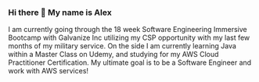 ### Hi there 👋 My name is Alex
I am currently going through the 18 week Software Engineering Immersive Bootcamp with Galvanize Inc utilizing my CSP opportunity with my last few months of my military service. On the side I am currently learning Java within a Master Class on Udemy, and studying for my AWS Cloud Practitioner Certification. My ultimate goal is to be a Software Engineer and work with AWS services!
<!--
**tpeterec/tpeterec** is a ✨ _special_ ✨ repository because its `README.md` (this file) appears on your GitHub profile.

Here are some ideas to get you started:

- 🔭 I’m currently working on ...
- 🌱 I’m currently learning ...
- 👯 I’m looking to collaborate on ...
- 🤔 I’m looking for help with ...
- 💬 Ask me about ...
- 📫 How to reach me: ...
- 😄 Pronouns: ...
- ⚡ Fun fact: ...
-->
